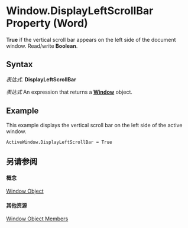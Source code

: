 
# Window.DisplayLeftScrollBar Property (Word)

 **True** if the vertical scroll bar appears on the left side of the document window. Read/write **Boolean**.


## Syntax

 _表达式_. **DisplayLeftScrollBar**

 _表达式_ An expression that returns a **[Window](d92f83f9-ae44-56c0-4584-7a9359253c6d.md)** object.


## Example

This example displays the vertical scroll bar on the left side of the active window.


```
ActiveWindow.DisplayLeftScrollBar = True
```


## 另请参阅


#### 概念


[Window Object](d92f83f9-ae44-56c0-4584-7a9359253c6d.md)
#### 其他资源


[Window Object Members](http://msdn.microsoft.com/library/c0dec747-3695-4f96-ea25-05b6494aad7e%28Office.15%29.aspx)